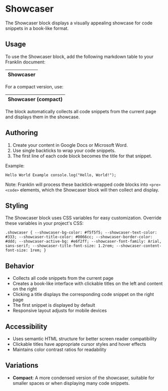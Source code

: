 # Showcaser

The Showcaser block displays a visually appealing showcase for code snippets in a book-like format.

## Usage

To use the Showcaser block, add the following markdown table to your Franklin document:

| Showcaser |
|-----------|

For a compact version, use:

| Showcaser (compact) |
|---------------------|

The block automatically collects all code snippets from the current page and displays them in the showcase.

## Authoring

1. Create your content in Google Docs or Microsoft Word.
2. Use single backticks to wrap your code snippets.
3. The first line of each code block becomes the title for that snippet.

Example:

`Hello World Example
console.log("Hello, World!");`

Note: Franklin will process these backtick-wrapped code blocks into `<pre><code>` elements, which the Showcaser block will then collect and display.

## Styling

The Showcaser block uses CSS variables for easy customization. Override these variables in your project's CSS:

`.showcaser {
  --showcaser-bg-color: #f5f5f5;
  --showcaser-text-color: #333;
  --showcaser-title-color: #0066cc;
  --showcaser-border-color: #ddd;
  --showcaser-active-bg: #e6f2ff;
  --showcaser-font-family: Arial, sans-serif;
  --showcaser-title-font-size: 1.2rem;
  --showcaser-content-font-size: 1rem;
}`

## Behavior

- Collects all code snippets from the current page
- Creates a book-like interface with clickable titles on the left and content on the right
- Clicking a title displays the corresponding code snippet on the right page
- The first snippet is displayed by default
- Responsive layout adjusts for mobile devices

## Accessibility

- Uses semantic HTML structure for better screen reader compatibility
- Clickable titles have appropriate cursor styles and hover effects
- Maintains color contrast ratios for readability

## Variations

- **Compact**: A more condensed version of the showcaser, suitable for smaller spaces or when displaying many code snippets.
